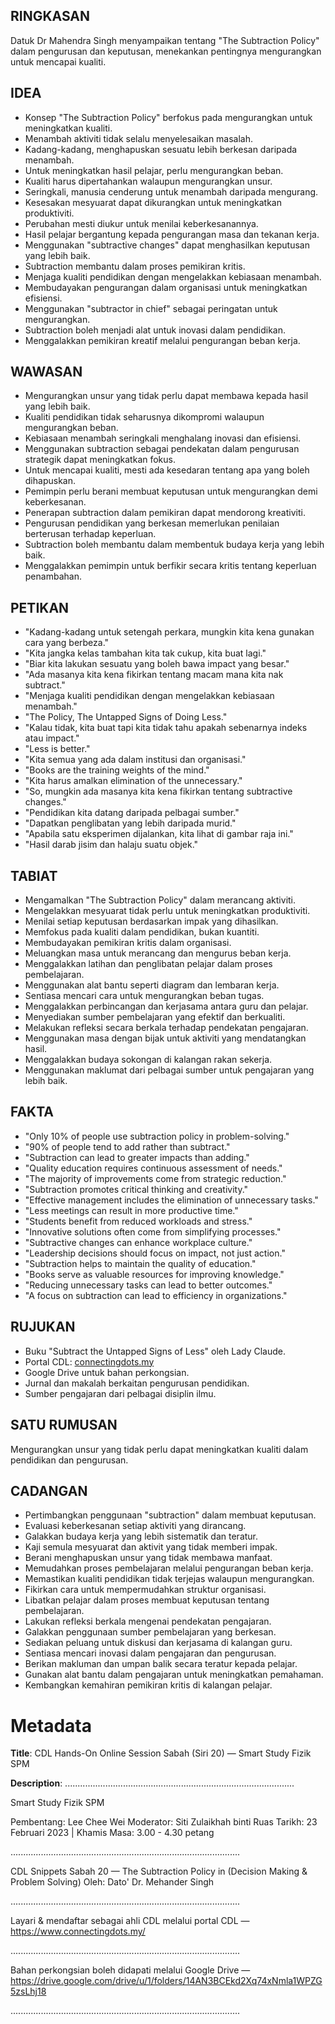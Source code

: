 ## RINGKASAN
Datuk Dr Mahendra Singh menyampaikan tentang "The Subtraction Policy" dalam pengurusan dan keputusan, menekankan pentingnya mengurangkan untuk mencapai kualiti.

## IDEA
- Konsep "The Subtraction Policy" berfokus pada mengurangkan untuk meningkatkan kualiti.
- Menambah aktiviti tidak selalu menyelesaikan masalah.
- Kadang-kadang, menghapuskan sesuatu lebih berkesan daripada menambah.
- Untuk meningkatkan hasil pelajar, perlu mengurangkan beban.
- Kualiti harus dipertahankan walaupun mengurangkan unsur.
- Seringkali, manusia cenderung untuk menambah daripada mengurang.
- Kesesakan mesyuarat dapat dikurangkan untuk meningkatkan produktiviti.
- Perubahan mesti diukur untuk menilai keberkesanannya.
- Hasil pelajar bergantung kepada pengurangan masa dan tekanan kerja.
- Menggunakan "subtractive changes" dapat menghasilkan keputusan yang lebih baik.
- Subtraction membantu dalam proses pemikiran kritis.
- Menjaga kualiti pendidikan dengan mengelakkan kebiasaan menambah.
- Membudayakan pengurangan dalam organisasi untuk meningkatkan efisiensi.
- Menggunakan "subtractor in chief" sebagai peringatan untuk mengurangkan.
- Subtraction boleh menjadi alat untuk inovasi dalam pendidikan.
- Menggalakkan pemikiran kreatif melalui pengurangan beban kerja.

## WAWASAN
- Mengurangkan unsur yang tidak perlu dapat membawa kepada hasil yang lebih baik.
- Kualiti pendidikan tidak seharusnya dikompromi walaupun mengurangkan beban.
- Kebiasaan menambah seringkali menghalang inovasi dan efisiensi.
- Menggunakan subtraction sebagai pendekatan dalam pengurusan strategik dapat meningkatkan fokus.
- Untuk mencapai kualiti, mesti ada kesedaran tentang apa yang boleh dihapuskan.
- Pemimpin perlu berani membuat keputusan untuk mengurangkan demi keberkesanan.
- Penerapan subtraction dalam pemikiran dapat mendorong kreativiti.
- Pengurusan pendidikan yang berkesan memerlukan penilaian berterusan terhadap keperluan.
- Subtraction boleh membantu dalam membentuk budaya kerja yang lebih baik.
- Menggalakkan pemimpin untuk berfikir secara kritis tentang keperluan penambahan.

## PETIKAN
- "Kadang-kadang untuk setengah perkara, mungkin kita kena gunakan cara yang berbeza."
- "Kita jangka kelas tambahan kita tak cukup, kita buat lagi."
- "Biar kita lakukan sesuatu yang boleh bawa impact yang besar."
- "Ada masanya kita kena fikirkan tentang macam mana kita nak subtract."
- "Menjaga kualiti pendidikan dengan mengelakkan kebiasaan menambah."
- "The Policy, The Untapped Signs of Doing Less."
- "Kalau tidak, kita buat tapi kita tidak tahu apakah sebenarnya indeks atau impact."
- "Less is better."
- "Kita semua yang ada dalam institusi dan organisasi."
- "Books are the training weights of the mind."
- "Kita harus amalkan elimination of the unnecessary."
- "So, mungkin ada masanya kita kena fikirkan tentang subtractive changes."
- "Pendidikan kita datang daripada pelbagai sumber."
- "Dapatkan penglibatan yang lebih daripada murid."
- "Apabila satu eksperimen dijalankan, kita lihat di gambar raja ini."
- "Hasil darab jisim dan halaju suatu objek."

## TABIAT
- Mengamalkan "The Subtraction Policy" dalam merancang aktiviti.
- Mengelakkan mesyuarat tidak perlu untuk meningkatkan produktiviti.
- Menilai setiap keputusan berdasarkan impak yang dihasilkan.
- Memfokus pada kualiti dalam pendidikan, bukan kuantiti.
- Membudayakan pemikiran kritis dalam organisasi.
- Meluangkan masa untuk merancang dan mengurus beban kerja.
- Menggalakkan latihan dan penglibatan pelajar dalam proses pembelajaran.
- Menggunakan alat bantu seperti diagram dan lembaran kerja.
- Sentiasa mencari cara untuk mengurangkan beban tugas.
- Menggalakkan perbincangan dan kerjasama antara guru dan pelajar.
- Menyediakan sumber pembelajaran yang efektif dan berkualiti.
- Melakukan refleksi secara berkala terhadap pendekatan pengajaran.
- Menggunakan masa dengan bijak untuk aktiviti yang mendatangkan hasil.
- Menggalakkan budaya sokongan di kalangan rakan sekerja.
- Menggunakan maklumat dari pelbagai sumber untuk pengajaran yang lebih baik.

## FAKTA
- "Only 10% of people use subtraction policy in problem-solving."
- "90% of people tend to add rather than subtract."
- "Subtraction can lead to greater impacts than adding."
- "Quality education requires continuous assessment of needs."
- "The majority of improvements come from strategic reduction."
- "Subtraction promotes critical thinking and creativity."
- "Effective management includes the elimination of unnecessary tasks."
- "Less meetings can result in more productive time."
- "Students benefit from reduced workloads and stress."
- "Innovative solutions often come from simplifying processes."
- "Subtractive changes can enhance workplace culture."
- "Leadership decisions should focus on impact, not just action."
- "Subtraction helps to maintain the quality of education."
- "Books serve as valuable resources for improving knowledge."
- "Reducing unnecessary tasks can lead to better outcomes."
- "A focus on subtraction can lead to efficiency in organizations."

## RUJUKAN
- Buku "Subtract the Untapped Signs of Less" oleh Lady Claude.
- Portal CDL: [connectingdots.my](https://www.connectingdots.my)
- Google Drive untuk bahan perkongsian.
- Jurnal dan makalah berkaitan pengurusan pendidikan.
- Sumber pengajaran dari pelbagai disiplin ilmu.

## SATU RUMUSAN
Mengurangkan unsur yang tidak perlu dapat meningkatkan kualiti dalam pendidikan dan pengurusan.

## CADANGAN
- Pertimbangkan penggunaan "subtraction" dalam membuat keputusan.
- Evaluasi keberkesanan setiap aktiviti yang dirancang.
- Galakkan budaya kerja yang lebih sistematik dan teratur.
- Kaji semula mesyuarat dan aktivit yang tidak memberi impak.
- Berani menghapuskan unsur yang tidak membawa manfaat.
- Memudahkan proses pembelajaran melalui pengurangan beban kerja.
- Memastikan kualiti pendidikan tidak terjejas walaupun mengurangkan.
- Fikirkan cara untuk mempermudahkan struktur organisasi.
- Libatkan pelajar dalam proses membuat keputusan tentang pembelajaran.
- Lakukan refleksi berkala mengenai pendekatan pengajaran.
- Galakkan penggunaan sumber pembelajaran yang berkesan.
- Sediakan peluang untuk diskusi dan kerjasama di kalangan guru.
- Sentiasa mencari inovasi dalam pengajaran dan pengurusan.
- Berikan makluman dan umpan balik secara teratur kepada pelajar.
- Gunakan alat bantu dalam pengajaran untuk meningkatkan pemahaman.
- Kembangkan kemahiran pemikiran kritis di kalangan pelajar.

# Metadata
**Title**: CDL Hands-On Online Session Sabah (Siri 20) — Smart Study Fizik SPM

**Description**: ...........................................................................................

Smart Study Fizik SPM

Pembentang: Lee Chee Wei
Moderator: Siti Zulaikhah binti Ruas
Tarikh: 23 Februari 2023   |   Khamis
Masa: 3.00 - 4.30 petang

...........................................................................................

CDL Snippets Sabah 20 —  The Subtraction Policy in (Decision Making & Problem Solving)
Oleh: Dato' Dr. Mehander Singh

...........................................................................................

Layari & mendaftar sebagai ahli CDL melalui portal CDL — https://www.connectingdots.my/

...........................................................................................

Bahan perkongsian boleh didapati melalui Google Drive — https://drive.google.com/drive/u/1/folders/14AN3BCEkd2Xq74xNmla1WPZG5zsLhj18

...........................................................................................